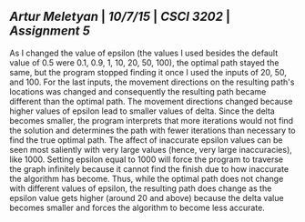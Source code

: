 _**Artur Meletyan**_ | _**10/7/15**_ | _**CSCI 3202**_ | _**Assignment 5**_
-
As I changed the value of epsilon (the values I used besides the default value of 0.5 were 0.1, 0.9, 1, 10, 20, 50, 100), the
optimal path stayed the same, but the program stopped finding it once I used the inputs of 20, 50, and 100.  For the last inputs, 
the movement directions on the resulting path's locations was changed and consequently the resulting path became different than 
the optimal path.  The movement directions changed because higher values of epsilon lead to smaller values of delta.  Since the 
delta becomes smaller, the program interprets that more iterations would not find the solution and determines the path with fewer 
iterations than necessary to find the true optimal path.  The affect of inaccurate epsilon values can be seen most saliently with 
very large values (hence, very large inaccuracies), like 1000.  Setting epsilon equal to 1000 will force the program to traverse 
the graph infinitely because it cannot find the finish due to how inaccurate the algorithm has become.  Thus, while the optimal 
path does not change with different values of epsilon, the resulting path does change as the epsilon value gets higher (around 20 
and above) because the delta value becomes smaller and forces the algorithm to become less accurate.
